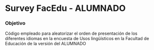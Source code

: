 # Survey FacEdu - ALUMNADO
### Objetivo
Código empleado para aleatorizar el orden de presentación de los diferentes idiomas en la encuesta de Usos lingüísticos en la Facultad de Educación de la versión del ALUMNADO
